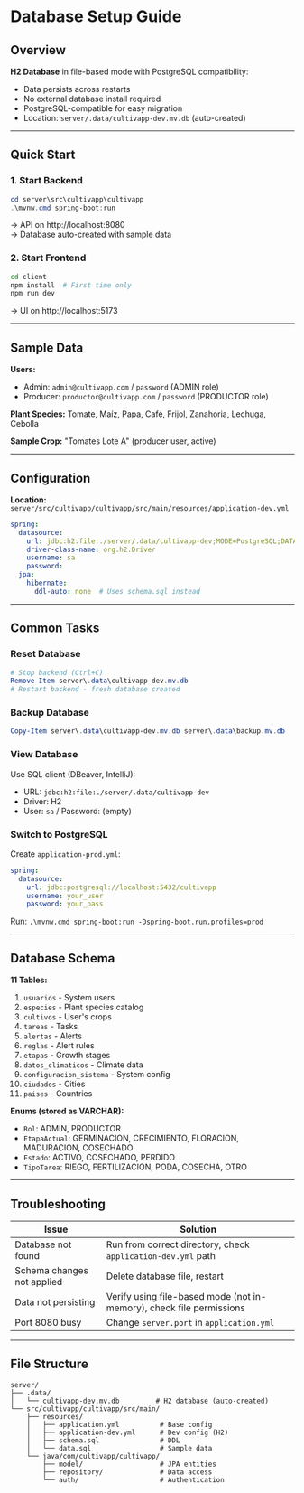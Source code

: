 # Database Setup Guide

## Overview

**H2 Database** in file-based mode with PostgreSQL compatibility:
- Data persists across restarts
- No external database install required
- PostgreSQL-compatible for easy migration
- Location: `server/.data/cultivapp-dev.mv.db` (auto-created)

---

## Quick Start

### 1. Start Backend
```powershell
cd server\src\cultivapp\cultivapp
.\mvnw.cmd spring-boot:run
```
→ API on http://localhost:8080  
→ Database auto-created with sample data

### 2. Start Frontend
```bash
cd client
npm install  # First time only
npm run dev
```
→ UI on http://localhost:5173

---

## Sample Data

**Users:**
- Admin: `admin@cultivapp.com` / `password` (ADMIN role)
- Producer: `productor@cultivapp.com` / `password` (PRODUCTOR role)

**Plant Species:** Tomate, Maíz, Papa, Café, Frijol, Zanahoria, Lechuga, Cebolla

**Sample Crop:** "Tomates Lote A" (producer user, active)

---

## Configuration

**Location:** `server/src/cultivapp/cultivapp/src/main/resources/application-dev.yml`

```yaml
spring:
  datasource:
    url: jdbc:h2:file:./server/.data/cultivapp-dev;MODE=PostgreSQL;DATABASE_TO_LOWER=TRUE;AUTO_SERVER=TRUE
    driver-class-name: org.h2.Driver
    username: sa
    password:
  jpa:
    hibernate:
      ddl-auto: none  # Uses schema.sql instead
```

---

## Common Tasks

### Reset Database
```powershell
# Stop backend (Ctrl+C)
Remove-Item server\.data\cultivapp-dev.mv.db
# Restart backend - fresh database created
```

### Backup Database
```powershell
Copy-Item server\.data\cultivapp-dev.mv.db server\.data\backup.mv.db
```

### View Database
Use SQL client (DBeaver, IntelliJ):
- URL: `jdbc:h2:file:./server/.data/cultivapp-dev`
- Driver: H2
- User: `sa` / Password: (empty)

### Switch to PostgreSQL
Create `application-prod.yml`:
```yaml
spring:
  datasource:
    url: jdbc:postgresql://localhost:5432/cultivapp
    username: your_user
    password: your_pass
```
Run: `.\mvnw.cmd spring-boot:run -Dspring-boot.run.profiles=prod`

---

## Database Schema

**11 Tables:**
1. `usuarios` - System users
2. `especies` - Plant species catalog
3. `cultivos` - User's crops
4. `tareas` - Tasks
5. `alertas` - Alerts
6. `reglas` - Alert rules
7. `etapas` - Growth stages
8. `datos_climaticos` - Climate data
9. `configuracion_sistema` - System config
10. `ciudades` - Cities
11. `paises` - Countries

**Enums (stored as VARCHAR):**
- `Rol`: ADMIN, PRODUCTOR
- `EtapaActual`: GERMINACION, CRECIMIENTO, FLORACION, MADURACION, COSECHADO
- `Estado`: ACTIVO, COSECHADO, PERDIDO
- `TipoTarea`: RIEGO, FERTILIZACION, PODA, COSECHA, OTRO

---

## Troubleshooting

| Issue | Solution |
|-------|----------|
| Database not found | Run from correct directory, check `application-dev.yml` path |
| Schema changes not applied | Delete database file, restart |
| Data not persisting | Verify using file-based mode (not in-memory), check file permissions |
| Port 8080 busy | Change `server.port` in `application.yml` |

---

## File Structure

```
server/
├── .data/
│   └── cultivapp-dev.mv.db         # H2 database (auto-created)
└── src/cultivapp/cultivapp/src/main/
    ├── resources/
    │   ├── application.yml          # Base config
    │   ├── application-dev.yml      # Dev config (H2)
    │   ├── schema.sql               # DDL
    │   └── data.sql                 # Sample data
    └── java/com/cultivapp/cultivapp/
        ├── model/                   # JPA entities
        ├── repository/              # Data access
        └── auth/                    # Authentication
```
